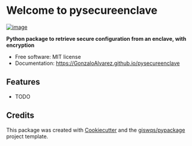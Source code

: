 # Welcome to pysecureenclave


[![image](https://img.shields.io/pypi/v/pysecureenclave.svg)](https://pypi.python.org/pypi/pysecureenclave)


**Python package to retrieve secure configuration from an enclave, with encryption**


-   Free software: MIT license
-   Documentation: <https://GonzaloAlvarez.github.io/pysecureenclave>
    

## Features

-   TODO

## Credits

This package was created with [Cookiecutter](https://github.com/cookiecutter/cookiecutter) and the [giswqs/pypackage](https://github.com/giswqs/pypackage) project template.
